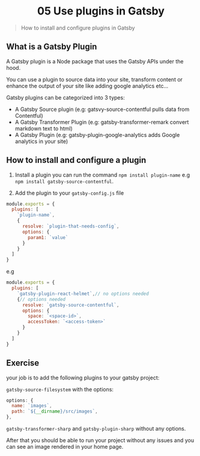 <h1 align="center">05 Use plugins in Gatsby</h1>

> How to install and configure plugins in Gatsby

## What is a Gatsby Plugin

A Gatsby plugin is a Node package that uses the Gatsby APIs under the hood.

You can use a plugin to source data into your site, transform content or enhance the output of your site like adding google analytics etc...

Gatsby plugins can be categorized into 3 types:

- A Gatsby Source plugin (e.g: gatsvy-source-contentful pulls data from Contentful)
- A Gatsby Transformer Plugin (e.g: gatsby-transformer-remark convert markdown text to html)
- A Gatsby Plugin (e.g: gatsby-plugin-google-analytics adds Google analytics in your site)

## How to install and configure a plugin

1. Install a plugin you can run the command `npm install plugin-name` e.g `npm install gatsby-source-contentful`.

2. Add the plugin to your `gatsby-config.js` file

```js
module.exports = {
  plugins: [
    `plugin-name`,
    {
      resolve: `plugin-that-needs-config`,
      options: {
        param1: `value`
      }
    }
  ]
}
```

e.g

```js
module.exports = {
  plugins: [
    `gatsby-plugin-react-helmet`,// no options needed
    {// options needed
      resolve: `gatsby-source-contentful`,
      options: {
        space: `<space-id>`,
        accessToken: `<access-token>`
      }
    }
  ]
}
```

## Exercise

your job is to add the following plugins to your gatsby project:

`gatsby-source-filesystem` with the options:
```js
options: {
  name: `images`,
  path: `${__dirname}/src/images`,
},
```

`gatsby-transformer-sharp` and `gatsby-plugin-sharp` without any options.

After that you should be able to run your project without any issues and you can see an image rendered in your home page.
